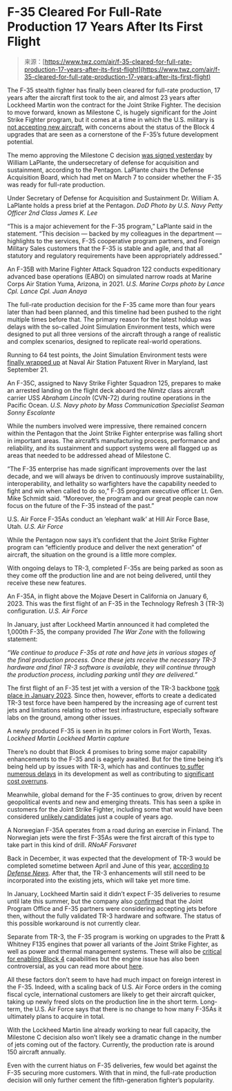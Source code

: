 <!--yml
category: 未分类
date: 2024-05-27 15:02:40
-->

# F-35 Cleared For Full-Rate Production 17 Years After Its First Flight

> 来源：[https://www.twz.com/air/f-35-cleared-for-full-rate-production-17-years-after-its-first-flight](https://www.twz.com/air/f-35-cleared-for-full-rate-production-17-years-after-its-first-flight)

The F-35 stealth fighter has finally been cleared for full-rate production, 17 years after the aircraft first took to the air, and almost 23 years after Lockheed Martin won the contract for the Joint Strike Fighter. The decision to move forward, known as Milestone C, is hugely significant for the Joint Strike Fighter program, but it comes at a time in which the U.S. military is [not accepting new aircraft](https://www.twz.com/the-1000th-f-35-has-been-built), with concerns about the status of the Block 4 upgrades that are seen as a cornerstone of the F-35’s future development potential.

The memo approving the Milestone C decision [was signed yesterday](https://www.defense.gov/News/Releases/Release/Article/3704808/f-35-program-achieves-milestone-c-and-full-rate-production/) by William LaPlante, the undersecretary of defense for acquisition and sustainment, according to the Pentagon. LaPlante chairs the Defense Acquisition Board, which had met on March 7 to consider whether the F-35 was ready for full-rate production.

Under Secretary of Defense for Acquisition and Sustainment Dr. William A. LaPlante holds a press brief at the Pentagon. *DoD Photo by U.S. Navy Petty Officer 2nd Class James K. Lee*

“This is a major achievement for the F-35 program,” LaPlante said in the statement. “This decision — backed by my colleagues in the department — highlights to the services, F-35 cooperative program partners, and Foreign Military Sales customers that the F-35 is stable and agile, and that all statutory and regulatory requirements have been appropriately addressed.”

An F-35B with Marine Fighter Attack Squadron 122 conducts expeditionary advanced base operations (EABO) on simulated narrow roads at Marine Corps Air Station Yuma, Arizona, in 2021\. *U.S. Marine Corps photo by Lance Cpl. Lance Cpl. Juan Anaya*

The full-rate production decision for the F-35 came more than four years later than had been planned, and this timeline had been pushed to the right multiple times before that. The primary reason for the latest holdup was delays with the so-called Joint Simulation Environment tests, which were designed to put all three versions of the aircraft through a range of realistic and complex scenarios, designed to replicate real-world operations.

Running to 64 test points, the Joint Simulation Environment tests were [finally wrapped up](https://www.defensenews.com/air/2023/09/29/f-35-program-finishes-years-late-tests-needed-for-full-production/) at Naval Air Station Patuxent River in Maryland, last September 21.

An F-35C, assigned to Navy Strike Fighter Squadron 125, prepares to make an arrested landing on the flight deck aboard the *Nimitz* class aircraft carrier USS *Abraham Lincoln* (CVN-72) during routine operations in the Pacific Ocean. *U.S. Navy photo by Mass Communication Specialist Seaman Sonny Escalante*

While the numbers involved were impressive, there remained concern within the Pentagon that the Joint Strike Fighter enterprise was falling short in important areas. The aircraft’s manufacturing process, performance and reliability, and its sustainment and support systems were all flagged up as areas that needed to be addressed ahead of Milestone C.

“The F-35 enterprise has made significant improvements over the last decade, and we will always be driven to continuously improve sustainability, interoperability, and lethality so warfighters have the capability needed to fight and win when called to do so,” F-35 program executive officer Lt. Gen. Mike Schmidt said. “Moreover, the program and our great people can now focus on the future of the F-35 instead of the past.”

U.S. Air Force F-35As conduct an ‘elephant walk’ at Hill Air Force Base, Utah. *U.S. Air Force*

While the Pentagon now says it’s confident that the Joint Strike Fighter program can “efficiently produce and deliver the next generation” of aircraft, the situation on the ground is a little more complex.

With ongoing delays to TR-3, completed F-35s are being parked as soon as they come off the production line and are not being delivered, until they receive these new features.

An F-35A, in flight above the Mojave Desert in California on January 6, 2023\. This was the first flight of an F-35 in the Technology Refresh 3 (TR-3) configuration. *U.S. Air Force*

In January, just after Lockheed Martin announced it had completed the 1,000th F-35, the company provided *The War Zone* with the following statement:

*“We continue to produce F-35s at rate and have jets in various stages of the final production process. Once these jets receive the necessary TR-3 hardware and final TR-3 software is available, they will continue through the production process, including parking until they are delivered.”*

The first flight of an F-35 test jet with a version of the TR-3 backbone [took place in January 2023](https://www.twz.com/f-35-has-flown-with-its-new-computer-backbone-for-the-first-time). Since then, however, efforts to create a dedicated TR-3 test force have been hampered by the increasing age of current test jets and limitations relating to other test infrastructure, especially software labs on the ground, among other issues.

A newly produced F-35 is seen in its primer colors in Fort Worth, Texas. *Lockheed Martin* *Lockheed Martin capture*

There’s no doubt that Block 4 promises to bring some major capability enhancements to the F-35 and is eagerly awaited. But for the time being it’s being held up by issues with TR-3, which has and continues [to suffer numerous delays](https://armedservices.house.gov/hearings/tal-hearing-f-35-acquisition-program-update) in its development as well as contributing to [significant cost overruns](https://armedservices.house.gov/hearings/tal-hearing-f-35-acquisition-program-update).

Meanwhile, global demand for the F-35 continues to grow, driven by recent geopolitical events and new and emerging threats. This has seen a spike in customers for the Joint Strike Fighter, including some that would have been considered [unlikely candidates](https://www.twz.com/romania-unveils-plan-to-buy-f-35s) just a couple of years ago.

A Norwegian F-35A operates from a road during an exercise in Finland. The Norwegian jets were the first F-35As were the first aircraft of this type to take part in this kind of drill. *RNoAF* *Forsvaret*

Back in December, it was expected that the development of TR-3 would be completed sometime between April and June of this year, [according to *Defense News*](https://www.defensenews.com/air/2023/12/06/stalled-f-35-upgrades-will-delay-next-improvements-wittman-warns/). After that, the TR-3 enhancements will still need to be incorporated into the existing jets, which will take yet more time.

In January, Lockheed Martin said it didn’t expect F-35 deliveries to resume until late this summer, but the company also [confirmed](https://www.airandspaceforces.com/lockheed-f-35-deliveries-on-hold-until-summer/) that the Joint Program Office and F-35 partners were considering accepting jets before then, without the fully validated TR-3 hardware and software. The status of this possible workaround is not currently clear.

Separate from TR-3, the F-35 program is working on upgrades to the Pratt & Whitney F135 engines that power all variants of the Joint Strike Fighter, as well as power and thermal management systems. These will also be [critical for enabling Block 4](https://www.twz.com/war-over-future-of-f-35s-engine-explodes-publicly) capabilities but the engine issue has also been controversial, as you can read more about [here](https://www.twz.com/war-over-future-of-f-35s-engine-explodes-publicly).

All these factors don’t seem to have had much impact on foreign interest in the F-35\. Indeed, with a scaling back of U.S. Air Force orders in the coming fiscal cycle, international customers are likely to get their aircraft quicker, taking up newly freed slots on the production line in the short term. Long-term, the U.S. Air Force says that there is no change to how many F-35As it ultimately plans to acquire in total. 

With the Lockheed Martin line already working to near full capacity, the Milestone C decision also won’t likely see a dramatic change in the number of jets coming out of the factory. Currently, the production rate is around 150 aircraft annually.

Even with the current hiatus on F-35 deliveries, few would bet against the F-35 securing more customers. With that in mind, the full-rate production decision will only further cement the fifth-generation fighter’s popularity.